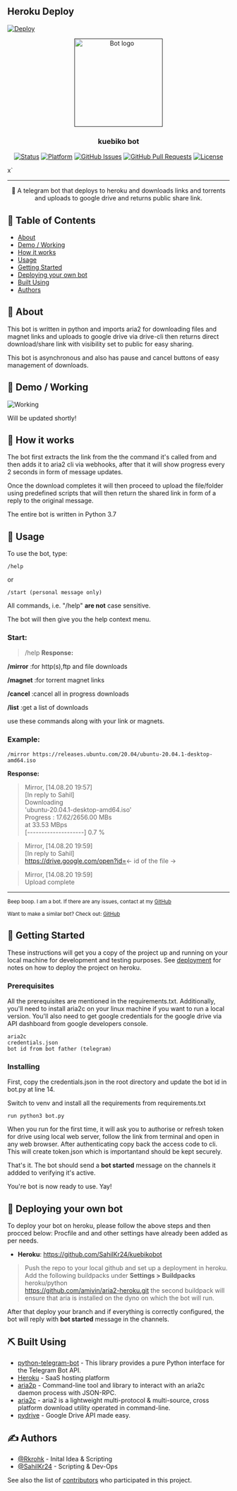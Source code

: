 ## Heroku Deploy   
[![Deploy](https://www.herokucdn.com/deploy/button.svg)](https://heroku.com/deploy?template=https://github.com/bhardwajjEE/kuebikobot)


<p align="center">
  <a href="" rel="noopener">
 <img width=200px height=200px src="https://i.imgur.com/FxL5qM0.jpg" alt="Bot logo"></a>
</p>




<h3 align="center">kuebiko bot</h3>

<div align="center">

[![Status](https://img.shields.io/badge/status-active-success.svg)]()
[![Platform](https://img.shields.io/badge/platform-heroku-lightgrey)]()
[![GitHub Issues](https://img.shields.io/github/issues/sahilkr24/kuebikobot)](https://github.com/SahilKr24/kuebikobot/issues)
[![GitHub Pull Requests](https://img.shields.io/github/issues-pr/SahilKr24/kuebikobot)](https://github.com/SahilKr24/kuebikobot/pulls)
[![License](https://img.shields.io/badge/license-MIT-blue.svg)](/LICENSE)

</div>x`

---

<p align="center"> 🤖 A telegram bot that deploys to heroku and downloads links and torrents and uploads to google drive and returns public share link. 
    <br> 
</p>

## 📝 Table of Contents

- [About](#about)
- [Demo / Working](#demo)
- [How it works](#working)
- [Usage](#usage)
- [Getting Started](#getting_started)
- [Deploying your own bot](#deployment)
- [Built Using](#built_using)
- [Authors](#authors)

## 🧐 About <a name = "about"></a>

This bot is written in python and imports aria2 for downloading files and magnet links and uploads to google drive via drive-cli then returns direct download/share link with visibility set to public for easy sharing.

This bot is asynchronous and also has pause and cancel buttons of easy management of downloads.

## 🎥 Demo / Working <a name = "demo"></a>

![Working](https://media.giphy.com/media/20NLMBm0BkUOwNljwv/giphy.gif)

Will be updated shortly!

## 💭 How it works <a name = "working"></a>

The bot first extracts the link from the the command it's called from and then adds it to aria2 cli via webhooks, after that it will show progress every 2 seconds in form of message updates.

Once the download completes it will then proceed to upload the file/folder using predefined scripts that will then return the shared link in form of a reply to the original message.

The entire bot is written in Python 3.7

## 🎈 Usage <a name = "usage"></a>

To use the bot, type:

```
/help
```
or

```
/start (personal message only)
```

All commands, i.e. "/help" **are not** case sensitive.

The bot will then give you the help context menu.

### Start:

> /help
**Response:**

**/mirror**  :for http(s),ftp and file downloads

**/magnet**  :for torrent magnet links

**/cancel**  :cancel all in progress downloads

**/list**    :get a list of downloads

use these commands along with your link or magnets.

### Example:

```
/mirror https://releases.ubuntu.com/20.04/ubuntu-20.04.1-desktop-amd64.iso
```
**Response:**

>Mirror, [14.08.20 19:57]<br>
>[In reply to Sahil]<br>
>Downloading <br>
>'ubuntu-20.04.1-desktop-amd64.iso'<br>
>Progress : 17.62/2656.00 MBs <br>
>at 33.53 MBps<br>
>[--------------------] 0.7 %<br>


>Mirror, [14.08.20 19:59]<br>
>[In reply to Sahil]<br>
>https://drive.google.com/open?id=<- id of the file -><br>

>Mirror, [14.08.20 19:59]<br>
>Upload complete<br>
---
<sup>Beep boop. I am a bot. If there are any issues, contact at my [GitHub](https://github.com/SahilKr24/kuebikobot)</sup>

<sup>Want to make a similar bot? Check out: [GitHub](https://github.com/SahilKr24/kuebikobot)</sup>

## 🏁 Getting Started <a name = "getting_started"></a>

These instructions will get you a copy of the project up and running on your local machine for development and testing purposes. See [deployment](#deployment) for notes on how to deploy the project on heroku.

### Prerequisites

All the prerequisites are mentioned in the requirements.txt. Additionally, you'll need to install aria2c on your linux machine if you want to run a local version.
You'll also need to get google credentials for the google drive via API dashboard from google developers console.

```
aria2c
credentials.json
bot id from bot father (telegram)
```

### Installing

First, copy the credentials.json in the root directory and update the bot id in bot.py at line 14.

Switch to venv and install all the requirements from requirements.txt

```
run python3 bot.py
```

When you run for the first time, it will ask you to authorise or refresh token for drive using local web server, follow the link from terminal and open in any web browser. After authenticating copy back the access code to cli. This will create token.json which is importantand should be kept securely.

That's it.
The bot should send a **bot started** message on the channels it addded to verifying it's active.

You're bot is now ready to use. Yay!

## 🚀 Deploying your own bot <a name = "deployment"></a>

To deploy your bot on heroku, please follow the above steps and then procced below:
Procfile and and other settings have already been added as per needs.

- **Heroku**: https://github.com/SahilKr24/kuebikobot

>Push the repo to your local github and set up a deployment in heroku.
Add the following buildpacks under **Settings > Buildpacks**
>heroku/python<br>
>https://github.com/amivin/aria2-heroku.git
the second buildpack will ensure that aria is installed on the dyno on which the bot will run.

After that deploy your branch and if everything is correctly configured, the bot will reply with **bot started** message in the channels.

## ⛏️ Built Using <a name = "built_using"></a>

- [python-telegram-bot](https://pypi.org/project/python-telegram-bot/) - This library provides a pure Python interface for the Telegram Bot API.
- [Heroku](https://www.heroku.com/) - SaaS hosting platform
- [aria2p](https://pypi.org/project/aria2p/) - Command-line tool and library to interact with an aria2c daemon process with JSON-RPC.
- [aria2c](https://github.com/aria2/aria2) - aria2 is a lightweight multi-protocol & multi-source, cross platform download utility operated in command-line. 
- [pydrive](https://pypi.org/project/PyDrive/) - Google Drive API made easy.


## ✍️ Authors <a name = "authors"></a>

- [@Rkrohk](https://github.com/Rkrohk) - Inital Idea & Scripting
- [@SahilKr24](https://github.com/SahilKr24) - Scripting & Dev-Ops

See also the list of [contributors](https://github.com/SahilKr24/kuebikobot/contributors) who participated in this project.

